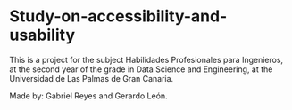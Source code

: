 # Study-on-accessibility-and-usability
This is a project for the subject Habilidades Profesionales para Ingenieros, at the second year of the grade in Data Science and Engineering, at the Universidad de Las Palmas de Gran Canaria.


Made by: Gabriel Reyes and Gerardo León.
